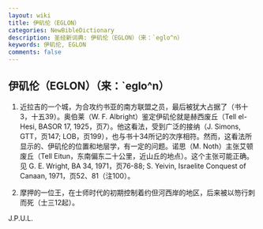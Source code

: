 ```yaml
---
layout: wiki
title: 伊矶伦（EGLON）
categories: NewBibleDictionary
description: 圣经新词典: 伊矶伦（EGLON）（来：`eglo^n）
keywords: 伊矶伦, EGLON
comments: false
---
```


## 伊矶伦（EGLON）（来：`eglo^n）

1. 近拉吉的一个城，为合攻约书亚的南方联盟之员，最后被犹大占据了（书十3，十五39）。奥伯莱（W. F. Albright）鉴定伊矶伦就是赫西废丘（Tell el-Hesi, BASOR 17, 1925，页7）。他这看法，受到广泛的接纳（J. Simons, GTT，页147; LOB，页199），也与书十34所记的次序相符。然而，这看法所显示的、伊矶伦的位置和地层学，有一定的问题。诺思（M. Noth）主张艾顿废丘（Tell Eitun，东南偏东二十公里，近山丘的地点）。这个主张可能正确。见 G. E. Wright, BA 34, 1971，页76-88; S. Yeivin, Israelite Conquest of Canaan, 1971，页52、81（注100）。

2. 摩押的一位王，在士师时代的初期控制着约但河西岸的地区，后来被以笏行刺而死（士三12起）。

J.P.U.L.








